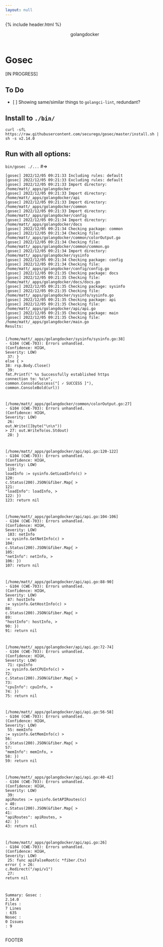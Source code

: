 ```yaml
---
layout: null
---
```

{% include header.html %}

<body>
  <div class="container">
    <header role="banner">
      golangdocker
    </header>
    <div class="row">
      <div class="col">
        <h1 id="gosec">Gosec</h1>
        <p>[IN PROGRESS]</p>
        <h2 id="to-do">To Do</h2>
        <ul>
          <li>[ ] Showing same/similar things to <code>golangci-lint</code>, redundant?</li>
        </ul>
        <h2 id="install-to-bin-">Install to <code>./bin/</code></h2>
        <p><code>curl -sfL https://raw.githubusercontent.com/securego/gosec/master/install.sh | sh -s v2.14.0</code>
        </p>
        <h2 id="run-with-all-options-">Run with all options:</h2>
        <p><code>bin/gosec ./...</code> #=&gt;</p>
        <pre><code>[gosec] <span class="hljs-number">2022</span><span class="hljs-regexp">/12/</span><span class="hljs-number">05</span> <span class="hljs-number">09</span>:<span class="hljs-number">21</span>:<span class="hljs-number">33</span> Including <span class="hljs-string">rules:</span> <span class="hljs-keyword">default</span>
[gosec] <span class="hljs-number">2022</span><span class="hljs-regexp">/12/</span><span class="hljs-number">05</span> <span class="hljs-number">09</span>:<span class="hljs-number">21</span>:<span class="hljs-number">33</span> Excluding <span class="hljs-string">rules:</span> <span class="hljs-keyword">default</span>
[gosec] <span class="hljs-number">2022</span><span class="hljs-regexp">/12/</span><span class="hljs-number">05</span> <span class="hljs-number">09</span>:<span class="hljs-number">21</span>:<span class="hljs-number">33</span> Import <span class="hljs-string">directory:</span> <span class="hljs-regexp">/home/</span>matt<span class="hljs-regexp">/_apps/</span>golangdocker
[gosec] <span class="hljs-number">2022</span><span class="hljs-regexp">/12/</span><span class="hljs-number">05</span> <span class="hljs-number">09</span>:<span class="hljs-number">21</span>:<span class="hljs-number">33</span> Import <span class="hljs-string">directory:</span> <span class="hljs-regexp">/home/</span>matt<span class="hljs-regexp">/_apps/</span>golangdocker/api
[gosec] <span class="hljs-number">2022</span><span class="hljs-regexp">/12/</span><span class="hljs-number">05</span> <span class="hljs-number">09</span>:<span class="hljs-number">21</span>:<span class="hljs-number">33</span> Import <span class="hljs-string">directory:</span> <span class="hljs-regexp">/home/</span>matt<span class="hljs-regexp">/_apps/</span>golangdocker/common
[gosec] <span class="hljs-number">2022</span><span class="hljs-regexp">/12/</span><span class="hljs-number">05</span> <span class="hljs-number">09</span>:<span class="hljs-number">21</span>:<span class="hljs-number">33</span> Import <span class="hljs-string">directory:</span> <span class="hljs-regexp">/home/</span>matt<span class="hljs-regexp">/_apps/</span>golangdocker/config
[gosec] <span class="hljs-number">2022</span><span class="hljs-regexp">/12/</span><span class="hljs-number">05</span> <span class="hljs-number">09</span>:<span class="hljs-number">21</span>:<span class="hljs-number">34</span> Import <span class="hljs-string">directory:</span> <span class="hljs-regexp">/home/</span>matt<span class="hljs-regexp">/_apps/</span>golangdocker/docs
[gosec] <span class="hljs-number">2022</span><span class="hljs-regexp">/12/</span><span class="hljs-number">05</span> <span class="hljs-number">09</span>:<span class="hljs-number">21</span>:<span class="hljs-number">34</span> Checking <span class="hljs-string">package:</span> common
[gosec] <span class="hljs-number">2022</span><span class="hljs-regexp">/12/</span><span class="hljs-number">05</span> <span class="hljs-number">09</span>:<span class="hljs-number">21</span>:<span class="hljs-number">34</span> Checking <span class="hljs-string">file:</span> <span class="hljs-regexp">/home/</span>matt<span class="hljs-regexp">/_apps/</span>golangdocker<span class="hljs-regexp">/common/</span>colorOutput.go
[gosec] <span class="hljs-number">2022</span><span class="hljs-regexp">/12/</span><span class="hljs-number">05</span> <span class="hljs-number">09</span>:<span class="hljs-number">21</span>:<span class="hljs-number">34</span> Checking <span class="hljs-string">file:</span> <span class="hljs-regexp">/home/</span>matt<span class="hljs-regexp">/_apps/</span>golangdocker<span class="hljs-regexp">/common/</span>common.go
[gosec] <span class="hljs-number">2022</span><span class="hljs-regexp">/12/</span><span class="hljs-number">05</span> <span class="hljs-number">09</span>:<span class="hljs-number">21</span>:<span class="hljs-number">34</span> Import <span class="hljs-string">directory:</span> <span class="hljs-regexp">/home/</span>matt<span class="hljs-regexp">/_apps/</span>golangdocker/sysinfo
[gosec] <span class="hljs-number">2022</span><span class="hljs-regexp">/12/</span><span class="hljs-number">05</span> <span class="hljs-number">09</span>:<span class="hljs-number">21</span>:<span class="hljs-number">34</span> Checking <span class="hljs-string">package:</span> config
[gosec] <span class="hljs-number">2022</span><span class="hljs-regexp">/12/</span><span class="hljs-number">05</span> <span class="hljs-number">09</span>:<span class="hljs-number">21</span>:<span class="hljs-number">34</span> Checking <span class="hljs-string">file:</span> <span class="hljs-regexp">/home/</span>matt<span class="hljs-regexp">/_apps/</span>golangdocker<span class="hljs-regexp">/config/</span>config.go
[gosec] <span class="hljs-number">2022</span><span class="hljs-regexp">/12/</span><span class="hljs-number">05</span> <span class="hljs-number">09</span>:<span class="hljs-number">21</span>:<span class="hljs-number">35</span> Checking <span class="hljs-string">package:</span> docs
[gosec] <span class="hljs-number">2022</span><span class="hljs-regexp">/12/</span><span class="hljs-number">05</span> <span class="hljs-number">09</span>:<span class="hljs-number">21</span>:<span class="hljs-number">35</span> Checking <span class="hljs-string">file:</span> <span class="hljs-regexp">/home/</span>matt<span class="hljs-regexp">/_apps/</span>golangdocker<span class="hljs-regexp">/docs/</span>docs.go
[gosec] <span class="hljs-number">2022</span><span class="hljs-regexp">/12/</span><span class="hljs-number">05</span> <span class="hljs-number">09</span>:<span class="hljs-number">21</span>:<span class="hljs-number">35</span> Checking <span class="hljs-string">package:</span> sysinfo
[gosec] <span class="hljs-number">2022</span><span class="hljs-regexp">/12/</span><span class="hljs-number">05</span> <span class="hljs-number">09</span>:<span class="hljs-number">21</span>:<span class="hljs-number">35</span> Checking <span class="hljs-string">file:</span> <span class="hljs-regexp">/home/</span>matt<span class="hljs-regexp">/_apps/</span>golangdocker<span class="hljs-regexp">/sysinfo/</span>sysinfo.go
[gosec] <span class="hljs-number">2022</span><span class="hljs-regexp">/12/</span><span class="hljs-number">05</span> <span class="hljs-number">09</span>:<span class="hljs-number">21</span>:<span class="hljs-number">35</span> Checking <span class="hljs-string">package:</span> api
[gosec] <span class="hljs-number">2022</span><span class="hljs-regexp">/12/</span><span class="hljs-number">05</span> <span class="hljs-number">09</span>:<span class="hljs-number">21</span>:<span class="hljs-number">35</span> Checking <span class="hljs-string">file:</span> <span class="hljs-regexp">/home/</span>matt<span class="hljs-regexp">/_apps/</span>golangdocker<span class="hljs-regexp">/api/</span>api.go
[gosec] <span class="hljs-number">2022</span><span class="hljs-regexp">/12/</span><span class="hljs-number">05</span> <span class="hljs-number">09</span>:<span class="hljs-number">21</span>:<span class="hljs-number">35</span> Checking <span class="hljs-string">package:</span> main
[gosec] <span class="hljs-number">2022</span><span class="hljs-regexp">/12/</span><span class="hljs-number">05</span> <span class="hljs-number">09</span>:<span class="hljs-number">21</span>:<span class="hljs-number">35</span> Checking <span class="hljs-string">file:</span> <span class="hljs-regexp">/home/</span>matt<span class="hljs-regexp">/_apps/</span>golangdocker/main.go
<span class="hljs-string">Results:</span>


[<span class="hljs-regexp">/home/</span>matt<span class="hljs-regexp">/_apps/</span>golangdocker<span class="hljs-regexp">/sysinfo/</span>sysinfo.<span class="hljs-string">go:</span><span class="hljs-number">38</span>] - G104 (CWE<span class="hljs-number">-703</span>): Errors unhandled. (<span class="hljs-string">Confidence:</span> HIGH, <span class="hljs-string">Severity:</span> LOW)
<span class="hljs-symbol">    37:</span>         } <span class="hljs-keyword">else</span> {
  &gt; <span class="hljs-number">38</span>:                 rsp.Body.Close()
<span class="hljs-symbol">    39:</span>                 fmt.Printf(<span class="hljs-string">"     %s Successfully established https connection to: %s\n"</span>, common.ConsoleSuccess(<span class="hljs-string">"[ ✓ SUCCESS ]"</span>), common.ConsoleBold(url))



[<span class="hljs-regexp">/home/</span>matt<span class="hljs-regexp">/_apps/</span>golangdocker<span class="hljs-regexp">/common/</span>colorOutput.<span class="hljs-string">go:</span><span class="hljs-number">27</span>] - G104 (CWE<span class="hljs-number">-703</span>): Errors unhandled. (<span class="hljs-string">Confidence:</span> HIGH, <span class="hljs-string">Severity:</span> LOW)
<span class="hljs-symbol">    26:</span>         out.Write([]<span class="hljs-keyword">byte</span>(<span class="hljs-string">"\n\n"</span>))
  &gt; <span class="hljs-number">27</span>:         out.WriteTo(os.Stdout)
<span class="hljs-symbol">    28:</span> }



[<span class="hljs-regexp">/home/</span>matt<span class="hljs-regexp">/_apps/</span>golangdocker<span class="hljs-regexp">/api/</span>api.<span class="hljs-string">go:</span><span class="hljs-number">120</span><span class="hljs-number">-122</span>] - G104 (CWE<span class="hljs-number">-703</span>): Errors unhandled. (<span class="hljs-string">Confidence:</span> HIGH, <span class="hljs-string">Severity:</span> LOW)
<span class="hljs-symbol">    119:</span>        <span class="hljs-string">loadInfo :</span>= sysinfo.GetLoadInfo(c)
  &gt; <span class="hljs-number">120</span>:        c.Status(<span class="hljs-number">200</span>).JSON(&amp;fiber.Map{
  &gt; <span class="hljs-number">121</span>:                <span class="hljs-string">"loadInfo"</span>: loadInfo,
  &gt; <span class="hljs-number">122</span>:        })
<span class="hljs-symbol">    123:</span>        <span class="hljs-keyword">return</span> nil



[<span class="hljs-regexp">/home/</span>matt<span class="hljs-regexp">/_apps/</span>golangdocker<span class="hljs-regexp">/api/</span>api.<span class="hljs-string">go:</span><span class="hljs-number">104</span><span class="hljs-number">-106</span>] - G104 (CWE<span class="hljs-number">-703</span>): Errors unhandled. (<span class="hljs-string">Confidence:</span> HIGH, <span class="hljs-string">Severity:</span> LOW)
<span class="hljs-symbol">    103:</span>        <span class="hljs-string">netInfo :</span>= sysinfo.GetNetInfo(c)
  &gt; <span class="hljs-number">104</span>:        c.Status(<span class="hljs-number">200</span>).JSON(&amp;fiber.Map{
  &gt; <span class="hljs-number">105</span>:                <span class="hljs-string">"netInfo"</span>: netInfo,
  &gt; <span class="hljs-number">106</span>:        })
<span class="hljs-symbol">    107:</span>        <span class="hljs-keyword">return</span> nil



[<span class="hljs-regexp">/home/</span>matt<span class="hljs-regexp">/_apps/</span>golangdocker<span class="hljs-regexp">/api/</span>api.<span class="hljs-string">go:</span><span class="hljs-number">88</span><span class="hljs-number">-90</span>] - G104 (CWE<span class="hljs-number">-703</span>): Errors unhandled. (<span class="hljs-string">Confidence:</span> HIGH, <span class="hljs-string">Severity:</span> LOW)
<span class="hljs-symbol">    87:</span>         <span class="hljs-string">hostInfo :</span>= sysinfo.GetHostInfo(c)
  &gt; <span class="hljs-number">88</span>:         c.Status(<span class="hljs-number">200</span>).JSON(&amp;fiber.Map{
  &gt; <span class="hljs-number">89</span>:                 <span class="hljs-string">"hostInfo"</span>: hostInfo,
  &gt; <span class="hljs-number">90</span>:         })
<span class="hljs-symbol">    91:</span>         <span class="hljs-keyword">return</span> nil



[<span class="hljs-regexp">/home/</span>matt<span class="hljs-regexp">/_apps/</span>golangdocker<span class="hljs-regexp">/api/</span>api.<span class="hljs-string">go:</span><span class="hljs-number">72</span><span class="hljs-number">-74</span>] - G104 (CWE<span class="hljs-number">-703</span>): Errors unhandled. (<span class="hljs-string">Confidence:</span> HIGH, <span class="hljs-string">Severity:</span> LOW)
<span class="hljs-symbol">    71:</span>         <span class="hljs-string">cpuInfo :</span>= sysinfo.GetCPUInfo(c)
  &gt; <span class="hljs-number">72</span>:         c.Status(<span class="hljs-number">200</span>).JSON(&amp;fiber.Map{
  &gt; <span class="hljs-number">73</span>:                 <span class="hljs-string">"cpuInfo"</span>: cpuInfo,
  &gt; <span class="hljs-number">74</span>:         })
<span class="hljs-symbol">    75:</span>         <span class="hljs-keyword">return</span> nil



[<span class="hljs-regexp">/home/</span>matt<span class="hljs-regexp">/_apps/</span>golangdocker<span class="hljs-regexp">/api/</span>api.<span class="hljs-string">go:</span><span class="hljs-number">56</span><span class="hljs-number">-58</span>] - G104 (CWE<span class="hljs-number">-703</span>): Errors unhandled. (<span class="hljs-string">Confidence:</span> HIGH, <span class="hljs-string">Severity:</span> LOW)
<span class="hljs-symbol">    55:</span>         <span class="hljs-string">memInfo :</span>= sysinfo.GetMemInfo(c)
  &gt; <span class="hljs-number">56</span>:         c.Status(<span class="hljs-number">200</span>).JSON(&amp;fiber.Map{
  &gt; <span class="hljs-number">57</span>:                 <span class="hljs-string">"memInfo"</span>: memInfo,
  &gt; <span class="hljs-number">58</span>:         })
<span class="hljs-symbol">    59:</span>         <span class="hljs-keyword">return</span> nil



[<span class="hljs-regexp">/home/</span>matt<span class="hljs-regexp">/_apps/</span>golangdocker<span class="hljs-regexp">/api/</span>api.<span class="hljs-string">go:</span><span class="hljs-number">40</span><span class="hljs-number">-42</span>] - G104 (CWE<span class="hljs-number">-703</span>): Errors unhandled. (<span class="hljs-string">Confidence:</span> HIGH, <span class="hljs-string">Severity:</span> LOW)
<span class="hljs-symbol">    39:</span>         <span class="hljs-string">apiRoutes :</span>= sysinfo.GetAPIRoutes(c)
  &gt; <span class="hljs-number">40</span>:         c.Status(<span class="hljs-number">200</span>).JSON(&amp;fiber.Map{
  &gt; <span class="hljs-number">41</span>:                 <span class="hljs-string">"apiRoutes"</span>: apiRoutes,
  &gt; <span class="hljs-number">42</span>:         })
<span class="hljs-symbol">    43:</span>         <span class="hljs-keyword">return</span> nil



[<span class="hljs-regexp">/home/</span>matt<span class="hljs-regexp">/_apps/</span>golangdocker<span class="hljs-regexp">/api/</span>api.<span class="hljs-string">go:</span><span class="hljs-number">26</span>] - G104 (CWE<span class="hljs-number">-703</span>): Errors unhandled. (<span class="hljs-string">Confidence:</span> HIGH, <span class="hljs-string">Severity:</span> LOW)
<span class="hljs-symbol">    25:</span> func apiFalseRoot(c *fiber.Ctx) error {
  &gt; <span class="hljs-number">26</span>:         c.Redirect(<span class="hljs-string">"/api/v1"</span>)
<span class="hljs-symbol">    27:</span>         <span class="hljs-keyword">return</span> nil
<span class="hljs-symbol">


Summary:</span>
  <span class="hljs-string">Gosec  :</span> <span class="hljs-number">2.14</span><span class="hljs-number">.0</span>
  <span class="hljs-string">Files  :</span> <span class="hljs-number">7</span>
  <span class="hljs-string">Lines  :</span> <span class="hljs-number">635</span>
  <span class="hljs-string">Nosec  :</span> <span class="hljs-number">0</span>
  <span class="hljs-string">Issues :</span> <span class="hljs-number">9</span>
</code></pre>
      </div>
    </div>
    <footer class="site-footer h-card">
      FOOTER
    </footer>
  </div>

  <script src="https://cdn.jsdelivr.net/npm/bootstrap@5.2.3/dist/js/bootstrap.bundle.min.js"
    integrity="sha384-kenU1KFdBIe4zVF0s0G1M5b4hcpxyD9F7jL+jjXkk+Q2h455rYXK/7HAuoJl+0I4"
    crossorigin="anonymous"></script>

</body>

</html>